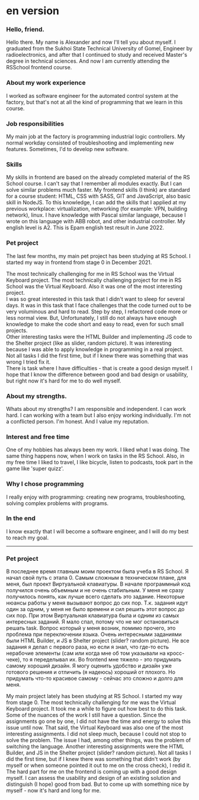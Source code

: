 # en version

### Hello, friend. 
Hello there. My name is Alexander and now I'll tell you about myself.
I graduated from the Sukhoi State Technical University of Gomel, Engineer by radioelectronics, and after that I continued to study and received Master's degree in technical sciences. And now I am currently attending the RSSchool frontend course.

### About my work experience  
I worked as software engineer for the automated control system at the factory, but that's not at all the kind of programming that we learn in this course.

### Job responsibilities
My main job at the factory is programming industrial logic controllers. My normal workday consisted of troubleshooting and implementing new features. Sometimes, I'd to develop new software.

### Skills
My skills in frontend are based on the already completed material of the RS School course. I can't say that I remember all modules exactly. But I can solve similar problems much faster. My frontend skills (I think) are standard for a course student: HTML, CSS with SASS, GIT and JavaScript, also basic skill in NodeJS. To this knowledge, I can add the skills that I applied at my previous workplace: virtualization, networking (for example: VPN, building network), linux. I have knowledge with Pascal similar language, because I wrote on this language with ABB robot, and other industrial controller.
My english level is A2. This is Epam english test result in June 2022. 

### Pet project
The last few months, my main pet project has been studying at RS School. I started my way in frontend from stage 0 in December 2021. 

The most technically challenging for me in RS School was the Virtual Keyboard project. The most technically challenging  project for me in RS School was the Virtual Keyboard. Also it was one of the most interesting project.  
I was so great interested in this task that I didn't want to sleep for several days.
It was in this task that I face challenges that the  code turned out to be very voluminous and hard to read. Step by step, I refactored code more or less normal view. But, Unfortunately, I still do not always have enough knowledge to make the code short and easy to read, even for such small projects.  
Other interesting tasks were the HTML Builder and implementing JS code to the Shelter project (like as slider, random picture). 
It was interesting because I was able to apply knowledge in programming in a real project.
Not all tasks I did the first time, but if I knew there was something that was wrong I tried fix it.  
There is task where I have difficulties - that is create a good design myself. I hope that I know the difference between good and bad design or usability, but right now it's hard for me to do well myself.

### About my strengths.
Whats about my strengths?
I am responsible and independent. 
I can work hard. I can working with a team but I also enjoy working individually. I'm not a conflicted person. 
I'm honest. And I value my reputation.

### Interest and free time
One of my hobbies has always been my work. I liked what I was doing. The same thing happens now, when I work on tasks in the RS School.
Also, in my free time I liked to travel, I like bicycle, listen to podcasts, took part in the game like 'super quizz'.

### Why I chose programming
I really enjoy with programming: creating new programs, troubleshooting, solving complex problems with programs.

### In the end
I know exactly that I will become a software engineer, and I will do my best to reach my goal.



---------------------------------------------------------------------------------------  
### Pet project
В последнее время главным моим проектом была учеба в RS School.  Я начал свой путь с этапа 0. 
Самым сложным в техническом плане, для меня, был проект Виртуальной клавиатуры. 
В начале программный код получился очень объемным и не очень стабильным. 
У меня не сразу получилось понять, как лучше всего сделать это задание. Некоторые нюансы работы у меня вызывают вопрос до сих пор. Т.к. задания идут один за одним, у меня не было времени и сил решить этот вопрос до сих пор. При этом Виртуальная клавиатура была и одним из самых интересных заданий. Я мало спал, потому что не мог остановиться решать task. Вопрос который у меня возник, помимо прочего, это проблема при переключении языка.
Очень интересными заданиями были  HTML Builder, и JS в Shelter project (slider? random picture). 
Не все задания я делал с первого раза, но если я знал, что где-то есть нерабочие элементы (сам или когда мне об том указывали на кросс-чеке), то я переделывал их.
Во frontend мне тяжело - это  придумать самому хороший дизайн. Я могу оценить удобство и дизайн уже готового решения и отличить (я надеюсь) хороший от плохого. Но придумать что-то красивое самому  - сейчас это сложно и долго для меня. 

My main project lately has been studying at RS School.  I started my way from stage 0. 
The most technically challenging for me was the Virtual Keyboard project. It took me a while to figure out how best to do this task. Some of the nuances of the work I still have a question. Since the assignments go one by one, I did not have the time and energy to solve this issue until now. That said, the Virtual Keyboard was also one of the most interesting assignments. I did not sleep much, because I could not stop to solve the problem. The issue I had, among other things, was the problem of switching the language.
Another interesting assignments were the HTML Builder, and JS in the Shelter project (slider? random picture). 
Not all tasks I did the first time, but if I knew there was something that didn't work (by myself or when someone pointed it out to me on the cross check), I redid it.
The hard part for me on the frontend is coming up with a good design myself. I can assess the usability and design of an existing solution and distinguish (I hope) good from bad. But to come up with something nice by myself - now it's hard and long for me. 

